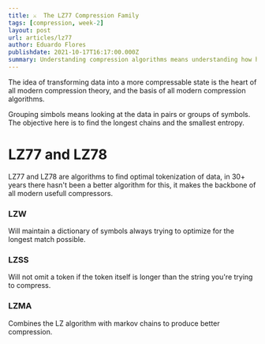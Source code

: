 ```yaml
---
title: ⚔️  The LZ77 Compression Family
tags: [compression, week-2]
layout: post
url: articles/lz77
author: Eduardo Flores
publishdate: 2021-10-17T16:17:00.000Z
summary: Understanding compression algorithms means understanding how humans view and use data.
---
```


The idea of transforming data into a more compressable state is the heart of all modern compression theory, and the basis of all modern compression algorithms.

Grouping simbols means looking at the data in pairs or groups of symbols. The objective here is to find the longest chains and the smallest entropy.

# LZ77 and LZ78

LZ77 and LZ78 are algorithms to find optimal tokenization of data, in 30+ years there hasn't been a better algorithm for this, it makes the backbone of all modern usefull compressors.

### LZW

Will maintain a dictionary of symbols always trying to optimize for the longest match possible.

### LZSS

Will not omit a token if the token itself is longer than the string you're trying to compress.

### LZMA

Combines the LZ algorithm with markov chains to produce better compression.
